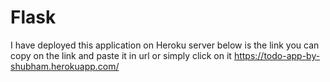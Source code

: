 # Flask

I have deployed this application on Heroku server below is the link you can copy on the link and paste it in url or simply click on it
https://todo-app-by-shubham.herokuapp.com/
